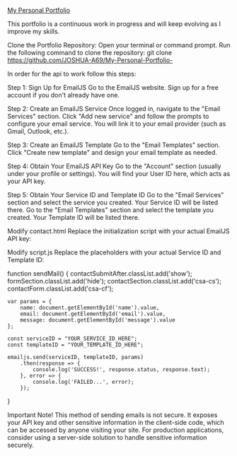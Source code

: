 <a href="https://joshua-a69.github.io/My-Personal-Portfolio-/">My Personal Portfolio</a>

This portfolio is a continuous work in progress and will keep evolving as I improve my skills.

Clone the Portfolio Repository:
Open your terminal or command prompt.
Run the following command to clone the repository:
git clone https://github.com/JOSHUA-A69/My-Personal-Portfolio-

In order for the api to work follow this steps:

Step 1: Sign Up for EmailJS
Go to the EmailJS website.
Sign up for a free account if you don't already have one.

Step 2: Create an EmailJS Service
Once logged in, navigate to the "Email Services" section.
Click "Add new service" and follow the prompts to configure your email service. You will link it to your email provider (such as Gmail, Outlook, etc.).

Step 3: Create an EmailJS Template
Go to the "Email Templates" section.
Click "Create new template" and design your email template as needed.

Step 4: Obtain Your EmailJS API Key
Go to the "Account" section (usually under your profile or settings).
You will find your User ID here, which acts as your API key.

Step 5: Obtain Your Service ID and Template ID
Go to the "Email Services" section and select the service you created. Your Service ID will be listed there.
Go to the "Email Templates" section and select the template you created. Your Template ID will be listed there.

Modify contact.html
Replace the initialization script with your actual EmailJS API key:

<script type="text/javascript">
    (function () {
        emailjs.init("YOUR_API_KEY_HERE");
    })();
</script>

Modify script.js
Replace the placeholders with your actual Service ID and Template ID:

function sendMail() {
    contactSubmitAfter.classList.add('show');
    formSection.classList.add('hide');
    contactSection.classList.add('csa-cs');
    contactForm.classList.add('csa-cf');

    var params = {
        name: document.getElementById('name').value,
        email: document.getElementById('email').value,
        message: document.getElementById('message').value
    };

    const serviceID = "YOUR_SERVICE_ID_HERE";
    const templateID = "YOUR_TEMPLATE_ID_HERE";

    emailjs.send(serviceID, templateID, params)
        .then(response => {
            console.log('SUCCESS!', response.status, response.text);
        }, error => {
            console.log('FAILED...', error);
        });
}

Important Note!
This method of sending emails is not secure. It exposes your API key and other sensitive information in the client-side code, which can be accessed by anyone visiting your site. For production applications, consider using a server-side solution to handle sensitive information securely.
